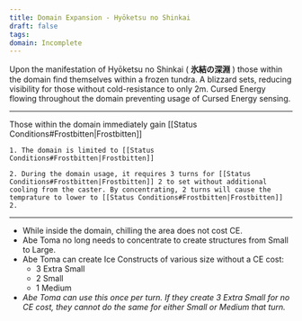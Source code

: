 ```yaml
---
title: Domain Expansion - Hyōketsu no Shinkai
draft: false
tags:
domain: Incomplete
---
```


Upon the manifestation of Hyōketsu no Shinkai ( **氷結の深淵** ) those within the domain find themselves within a frozen tundra. A blizzard sets, reducing visibility for those without cold-resistance to only 2m. Cursed Energy flowing throughout the domain preventing usage of Cursed Energy sensing.

---

Those within the domain immediately gain [[Status Conditions#Frostbitten|Frostbitten]]

    1. The domain is limited to [[Status Conditions#Frostbitten|Frostbitten]]

    2. During the domain usage, it requires 3 turns for [[Status Conditions#Frostbitten|Frostbitten]] 2 to set without additional cooling from the caster. By concentrating, 2 turns will cause the temprature to lower to [[Status Conditions#Frostbitten|Frostbitten]] 2.

---

- While inside the domain, chilling the area does not cost CE.
- Abe Toma no long needs to concentrate to create structures from Small to Large.
- Abe Toma can create Ice Constructs of various size without a CE cost:
  - 3 Extra Small
  - 2 Small
  - 1 Medium
- _Abe Toma can use this once per turn. If they create 3 Extra Small for no CE cost, they cannot do the same for either Small or Medium that turn._

